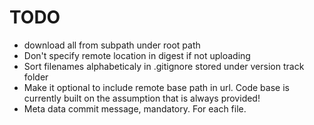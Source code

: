 # TODO

* download all from subpath under root path
* Don't specify remote location in digest if not uploading
* Sort filenames alphabeticaly in .gitignore stored under version track folder
* Make it optional to include remote base path in url. Code base is currently
built on the assumption that is always provided!
* Meta data commit message, mandatory. For each file.